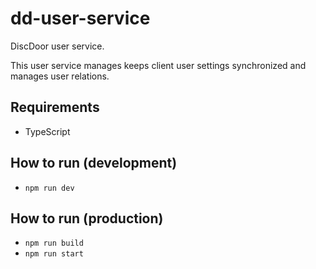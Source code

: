 # dd-user-service
DiscDoor user service.

This user service manages keeps client user settings synchronized and manages user relations.

## Requirements
- TypeScript

## How to run (development)
- `npm run dev`

## How to run (production)
- `npm run build`
- `npm run start`